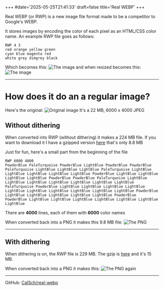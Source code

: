 +++
#date='2025-05-25T21:41:33'
draft=false
title='Real WEBP'
+++

Real WEBP (or RWP) is a new image file format made to be a competitor to Google's WEBP.

It stores images by encoding the color of each pixel as an HTML/CSS color name. An example RWP file goes as follows:
```
RWP 4 3
red orange yellow green
cyan blue magenta red
white grey dimgrey black
```

Which becomes this:
![The image](/img/rwp/demo-small.png)
and when resized becomes this:
![The image](/img/rwp/demo-big.png)

---

# How does it do an a regular image?
Here's the original:
![Original image](/img/rwp/flowers/og.jpg)
It's a 22 MB, 6000 x 4000 JPEG

## Without dithering

When converted into RWP (without dithering) it makes a 224 MB file. If you want to download it I have a gzipped version [here](/img/rwp/flowers/nodither.rwp.gz) that's only 8.8 MB

Just for fun, here's a small part from the beginning of the file
```
RWP 6000 4000
PowderBlue PaleTurquoise PowderBlue LightBlue PowderBlue PowderBlue PaleTurquoise LightBlue LightBlue LightBlue PaleTurquoise LightBlue LightBlue LightBlue LightBlue LightBlue PowderBlue LightBlue LightBlue LightBlue LightBlue PowderBlue PowderBlue PaleTurquoise LightBlue LightBlue LightBlue LightBlue LightBlue LightBlue LightBlue PaleTurquoise PowderBlue LightBlue LightBlue LightBlue LightBlue LightBlue LightBlue LightBlue LightBlue LightBlue LightBlue PowderBlue LightBlue LightBlue LightBlue LightBlue LightBlue PowderBlue PowderBlue LightBlue LightBlue LightBlue LightBlue LightBlue LightBlue LightBlue
```
There are **4000** lines, each of them with **6000** color names

When converted back into a PNG it makes this 9.8 MB file:
![The PNG](/img/rwp/flowers/nodither.png)

---

## With dithering

When dithering is on, the RWP file is 229 MB. The gzip is [here](/img/rwp/flowers/dither.rwp.gz) and it's 15 MB.

When converted back into a PNG it makes this:
![The PNG again](/img/rwp/flowers/dither.png)

---

GitHub: [CalSch/real-webp](https://github.com/CalSch/real-webp)